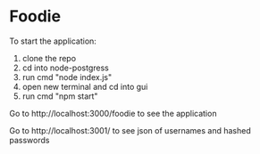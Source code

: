 # Foodie

To start the application:
  1. clone the repo
  2. cd into node-postgress
  3. run cmd "node index.js"
  4. open new terminal and cd into gui
  5. run cmd "npm start"
  
Go to http://localhost:3000/foodie to see the application

Go to http://localhost:3001/ to see json of usernames and hashed passwords
